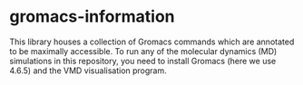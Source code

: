 # gromacs-information
This library houses a collection of Gromacs commands which are annotated to be maximally accessible. To run any of the molecular dynamics (MD) simulations in this repository, you need to install Gromacs (here we use 4.6.5) and the VMD visualisation program. 

